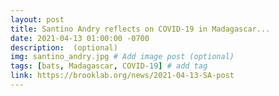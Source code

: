 ```yaml
---
layout: post
title: Santino Andry reflects on COVID-19 in Madagascar...
date: 2021-04-13 01:00:00 -0700
description:  (optional)
img: santino_andry.jpg # Add image post (optional)
tags: [bats, Madagascar, COVID-19] # add tag
link: https://brooklab.org/news/2021-04-13-SA-post
---
```

